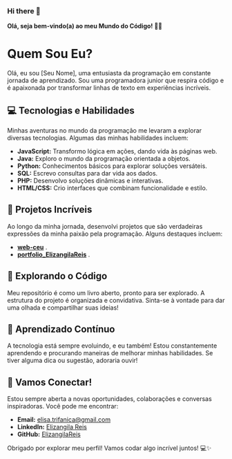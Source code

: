 ### Hi there 👋

**Olá, seja bem-vindo(a) ao meu Mundo do Código! 👋🌟**

# Quem Sou Eu?

Olá, eu sou [Seu Nome], uma entusiasta da programação em constante jornada de aprendizado. Sou uma programadora junior que respira código e é apaixonada por transformar linhas de texto em experiências incríveis.

## 💻 Tecnologias e Habilidades

Minhas aventuras no mundo da programação me levaram a explorar diversas tecnologias. Algumas das minhas habilidades incluem:

- **JavaScript:** Transformo lógica em ações, dando vida às páginas web.
- **Java:** Exploro o mundo da programação orientada a objetos.
- **Python:** Conhecimentos básicos para explorar soluções versáteis.
- **SQL:** Escrevo consultas para dar vida aos dados.
- **PHP:** Desenvolvo soluções dinâmicas e interativas.
- **HTML/CSS:** Crio interfaces que combinam funcionalidade e estilo.

## 🚀 Projetos Incríveis

Ao longo da minha jornada, desenvolvi projetos que são verdadeiras expressões da minha paixão pela programação. Alguns destaques incluem:

- **[web-ceu](https://www.ceu.ao)** .
- **[portfolio_ElizangilaReis](https://portfolio-elizangilareis.netlify.app)** .

## 🌈 Explorando o Código

Meu repositório é como um livro aberto, pronto para ser explorado. A estrutura do projeto é organizada e convidativa. Sinta-se à vontade para dar uma olhada e compartilhar suas ideias!

## 🌱 Aprendizado Contínuo

A tecnologia está sempre evoluindo, e eu também! Estou constantemente aprendendo e procurando maneiras de melhorar minhas habilidades. Se tiver alguma dica ou sugestão, adoraria ouvir!

## 🤝 Vamos Conectar!

Estou sempre aberta a novas oportunidades, colaborações e conversas inspiradoras. Você pode me encontrar:

- **Email:** elisa.trifanica@gmail.com
- **LinkedIn:** [Elizangila Reis](https://www.linkedin.com/in/elizangila-reis-02a514220/)
- **GitHub:** [ElizangilaReis](https://github.com/ElizangilaReis/)

Obrigado por explorar meu perfil! Vamos codar algo incrível juntos! 💻✨

